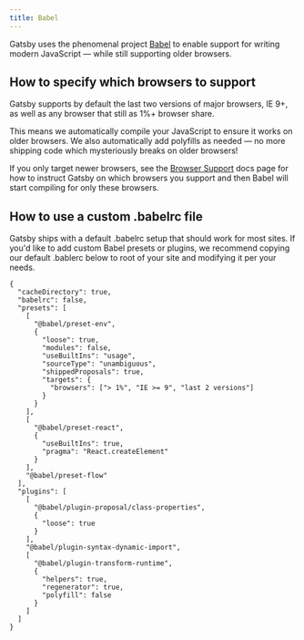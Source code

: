 ```yaml
---
title: Babel
---
```


Gatsby uses the phenomenal project [Babel](https://babeljs.io/) to enable
support for writing modern JavaScript — while still supporting older browsers.

## How to specify which browsers to support

Gatsby supports by default the last two versions of major browsers, IE 9+, as well as
any browser that still as 1%+ browser share.

This means we automatically compile your JavaScript to ensure it works on older browsers.
We also automatically add polyfills as needed — no more shipping code which mysteriously
breaks on older browsers!

If you only target newer browsers, see the [Browser
Support](/docs/browser-support/) docs page for how to instruct Gatsby on which
browsers you support and then Babel will start compiling for only these
browsers.

## How to use a custom .babelrc file

Gatsby ships with a default .babelrc setup that should work for most sites. If you'd like
to add custom Babel presets or plugins, we recommend copying our default .bablerc below
to root of your site and modifying it per your needs.

```json5
{
  "cacheDirectory": true,
  "babelrc": false,
  "presets": [
    [
      "@babel/preset-env",
      {
        "loose": true,
        "modules": false,
        "useBuiltIns": "usage",
        "sourceType": "unambiguous",
        "shippedProposals": true,
        "targets": {
          "browsers": ["> 1%", "IE >= 9", "last 2 versions"]
        }
      }
    ],
    [
      "@babel/preset-react",
      {
        "useBuiltIns": true,
        "pragma": "React.createElement"
      }
    ],
    "@babel/preset-flow"
  ],
  "plugins": [
    [
      "@babel/plugin-proposal/class-properties",
      {
        "loose": true
      }
    ],
    "@babel/plugin-syntax-dynamic-import",
    [
      "@babel/plugin-transform-runtime",
      {
        "helpers": true,
        "regenerator": true,
        "polyfill": false
      }
    ]
  ]
}
```
